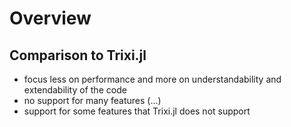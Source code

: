 # Overview

## Comparison to Trixi.jl

- focus less on performance and more on understandability and extendability of the code
- no support for many features (...)
- support for some features that Trixi.jl does not support
